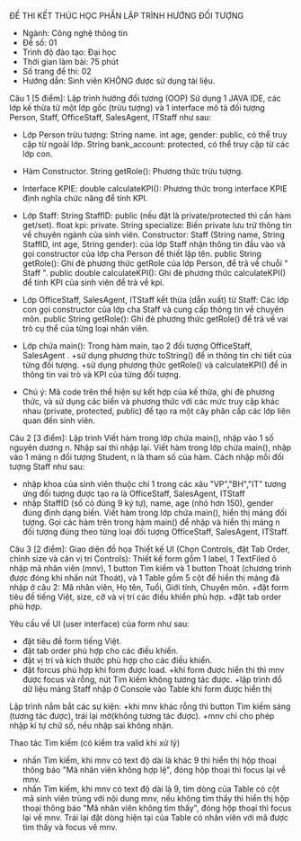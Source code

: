 ĐỀ THI KẾT THÚC HỌC PHẦN LẬP TRÌNH HƯỚNG ĐỐI TƯỢNG

+ Ngành: Công nghệ thông tin 
+ Đề số: 01
+ Trình độ đào tạo: Đại học 
+ Thời gian làm bài: 75 phút 
+ Số trang đề thi: 02
+ Hướng dẫn: Sinh viên KHÔNG được sử dụng tài liệu.
  
Câu 1 [5 điểm]: Lập trình hướng đối tương (OOP)
Sử dụng 1 JAVA IDE, các lớp kế thừa từ một lớp gốc (trừu tượng) và 1 interface mô tả đối 
tượng Person, Staff, OfficeStaff, SalesAgent, ITStaff như sau:

+ Lớp Person trừu tượng:
String name. int age, gender: public, có thể truy cập từ ngoài lớp.
String bank_account: protected, có thể truy cập từ các lớp con.

+ Hàm Constructor.
String getRole(): Phương thức trừu tượng.

+ Interface KPIE:
double calculateKPI(): Phương thức trong interface KPIE định nghĩa chức năng để tính KPI. 

+ Lớp Staff:
String StaffID: public (nếu đặt là private/protected thì cần hàm get/set).
float kpi: private.
String specialize: Biến private lưu trữ thông tin về chuyên ngành của sinh viên.
Constructor: Staff (String name, String StaffID, int age, String gender): của lớp Staff nhận 
thông tin đầu vào và gọi constructor của lớp cha Person để thiết lập tên.
public String getRole(): Ghi đè phương thức getRole của lớp Person, để trả về chuỗi " Staff ".
public double calculateKPI(): Ghi đè phương thức calculateKPI() để tính KPI của sinh viên để 
trả về kpi.

+ Lớp OfficeStaff, SalesAgent, ITStaff kết thừa (dẫn xuất) từ Staff:
Các lớp con gọi constructor của lớp cha Staff và cung cấp thông tin về chuyên môn.
public String getRole(): Ghi đè phương thức getRole() để trả về vai trò cụ thể của từng loại
nhân viên.

+ Lớp chứa main():
Trong hàm main, tạo 2 đối tượng OfficeStaff, SalesAgent .
+sử dụng phương thức toString() để in thông tin chi tiết của từng đối tượng.
+sử dụng phương thức getRole() và calculateKPI() để in thông tin vai trò và KPI của từng đối 
tượng.

+ Chú ý: Mã code trên thể hiện sự kết hợp của kế thừa, ghi đè phương thức, và sử dụng các biến và 
phương thức với các mức truy cập khác nhau (private, protected, public) để tạo ra một cây phân 
cấp các lớp liên quan đến sinh viên.

Câu 2 [3 điểm]: Lập trình
Viết hàm trong lớp chứa main(), nhập vào 1 số nguyên dương n. Nhập sai thì nhập lại.
Viết hàm trong lớp chứa main(), nhập vào 1 mảng n đối tượng Student, n là tham số của hàm. 
Cách nhập mỗi đối tượng Staff như sau:
+ nhập khoa của sinh viên thuộc chỉ 1 trong các xâu "VP","BH","IT" tương ứng đối tượng được 
tạo ra là OfficeStaff, SalesAgent, ITStaff
+ nhập StaffID (số có đúng 9 ký tự), name, age (nhỏ hơn 150), gender đúng định dạng biến. 
Viết hàm trong lớp chứa main(), hiển thị mảng đối tượng.
Gọi các hàm trên trong hàm main() để nhập và hiển thị mảng n đối tượng đúng theo từng loại đối 
tượng OfficeStaff, SalesAgent, ITStaff.

Câu 3 [2 điểm]: Giao diện đồ họa
Thiết kế UI (Chọn Controls, đặt Tab Order, chỉnh size và căn vị trí Controls):
Thiết kế form gồm 1 label, 1 TextFiled ô nhập mã nhân viên (mnv), 1 button Tìm kiếm và 1 button 
Thoát (chương trình được đóng khi nhấn nút Thoát), và 1 Table gồm 5 cột để hiển thị mảng đã 
nhập ở câu 2: Mã nhân viên, Họ tên, Tuổi, Giới tính, Chuyên môn.
+đặt form tiêu đề tiếng Việt, size, cỡ và vị trí các điều khiển phù hợp.
+đặt tab order phù hợp.

Yêu cầu về UI (user interface) của form như sau:
+ đặt tiêu đề form tiếng Việt.
+ đặt tab order phù hợp cho các điều khiển.
+ đặt vị trí và kích thước phù hợp cho các điều khiển.
+ đặt forcus phù hợp khi form được load.
+khi form được hiển thì thì mnv được focus và rỗng, nút Tìm kiếm không tương tác được.
+lập trình đổ dữ liệu mảng Staff nhập ở Console vào Table khi form được hiển thị

Lập trình nắm bắt các sự kiện:
+khi mnv khác rỗng thì button Tìm kiếm sáng (tương tác được), trái lại mờ(không tương tác được).
+mnv chỉ cho phép nhập kí tự chữ số, nếu nhập sai không nhận.

Thao tác Tìm kiếm (có kiểm tra valid khi xử lý)
+ nhấn Tìm kiếm, khi mnv có text độ dài là khác 9 thì hiển thị hộp thoại thông báo "Mã nhân viên
không hợp lệ", đóng hộp thoại thì focus lại về mnv.
+ nhấn Tìm kiếm, khi mnv có text độ dài là 9, tìm dòng của Table có cột mã sinh viên trùng với 
nội dung mnv, nếu không tìm thấy thì hiển thị hộp thoại thông báo "Mã nhân viên không tìm thấy", 
đóng hộp thoại thì focus lại về mnv. Trái lại đặt dòng hiện tại của Table có nhân viên với mã được 
tìm thấy và focus về mnv.
